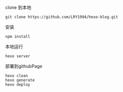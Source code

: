 clone 到本地
```shell
git clone https://github.com/LRY1994/hexo-blog.git
```

安装
```
npm install
```

本地运行
```
hexo server
```

部署到githubPage
```
hexo clean
hexo generate
hexo deploy
```
